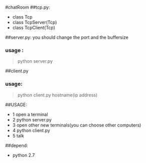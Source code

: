 #chatRoom
##tcp.py:
* class Tcp 
* class TcpServer(Tcp) 
* class TcpClient(Tcp) 

##server.py:
you should change the port and the buffersize 
### usage :
>python server.py 

##client.py
### usage:
>python client.py hostname(ip address) 

##USAGE:
* 1 open a terminal
* 2 python server.py
* 3 open other new terminals(you can choose other computers)
* 4 python client.py
* 5 talk

##depend:
* python 2.7
